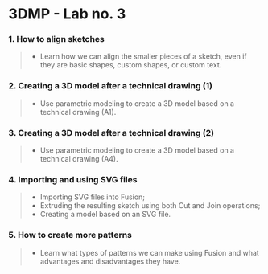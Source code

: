 # 3DMP - Lab no. 3
### 1. How to align sketches
> - Learn how we can align the smaller pieces of a sketch, even if they are basic shapes, custom shapes, or custom text.
### 2. Creating a 3D model after a technical drawing (1)
> - Use parametric modeling to create a 3D model based on a technical drawing (A1).
### 3. Creating a 3D model after a technical drawing (2)
> - Use parametric modeling to create a 3D model based on a technical drawing (A4).
### 4. Importing and using SVG files
> - Importing SVG files into Fusion; 
> - Extruding the resulting sketch using both Cut and Join operations;
> - Creating a model based on an SVG file.
### 5. How to create more patterns
> - Learn what types of patterns we can make using Fusion and what advantages and disadvantages they have.
